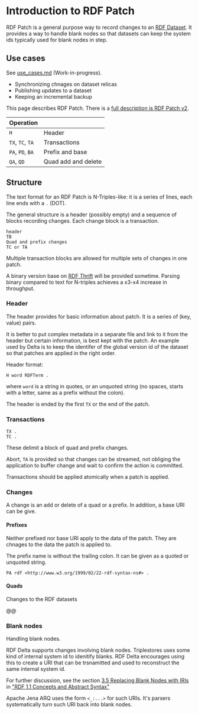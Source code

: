 # Introduction to RDF Patch 

RDF Patch is a general purpose way to record changes to an [RDF
Dataset](https://www.w3.org/TR/rdf11-concepts/#section-dataset).
It provides a way to handle blank nodes so that datasets can keep the
system ids typically used for blank nodes in step.

## Use cases

See [use_cases.md](use_cases.md) (Work-in-progress).

* Synchronizing chnages on dataset relicas 
* Publishing updates to a dataset
* Keeping an incremental backup

This page describes RDF Patch. There is a [full description is RDF Patch
v2](rdf-patch.md).

| Operation |                   |
| --------- | ----------------- |
| `H`                  | Header |
| `TX`, `TC`, `TA`     | Transactions |
| `PA`, `PD`, `BA`    | Prefix and base |
| `QA`, `QD`           | Quad add and delete |

## Structure

The text format for an RDF Patch is N-Triples-like: it is a series of lines, each line ends
with a `.` (DOT).

The general structure is a header (possibly empty) and a sequence of
blocks recording changes. Each change block is a transaction.

```
header
TB
Quad and prefix changes
TC or TA
```

Multiple transaction blocks are allowed for multiple sets of changes in one
patch.

A binary version base on [RDF Thrift](http://afs.github.io/rdf-thrift/) will be provided
sometime.  Parsing binary compared to text for N-triples achieves a x3-x4 increase in
throughput.

### Header

The header provides for basic information about patch. It is a series of
(key, value) pairs.

It is better to put complex metadata in a separate file and link to it
from the header but certain information, is best kept with the patch. An example
used by Delta is to keep the identifer of the global version id of the dataset
so that patches are applied in the right order.

Header format:
```
H word RDFTerm .
```
where `word` is a string in quotes, or an unquoted string (no spaces, starts with a letter,
same as a prefix without the colon).

The header is ended by the first `TX` or the end of the patch.

### Transactions

```
TX .
TC .
```

These delimit a block of quad and prefix changes.

Abort, `TA` is provided so that changes can be streamed, not obliging the
application to buffer change and wait to confirm the action is
committed.

Transactions should be applied atomically when a patch is applied.

### Changes

A change is an add or delete of a quad or a prefix. In addition, a base
URI can be give.

#### Prefixes

Neither prefixed nor base URI apply to the data of the patch. They are
chnages to the data the patch is applied to.

The prefix name is without the trailing colon. It can be given as a
quoted or unquoted string.

```
PA rdf <http://www.w3.org/1999/02/22-rdf-syntax-ns#> .
```

#### Quads

Changes to the RDF datasets

@@


### Blank nodes

Handling blank nodes.

RDF Delta supports changes involving blank nodes. Triplestores uses some
kind of internal system id to idenitify blanks. RDF Delta encourages
using this to create a URI that can be trsnamitted and used to
reconstruct the same internal system id.

For further discussion, see the 
section [3.5 Replacing Blank Nodes with IRIs](https://www.w3.org/TR/rdf11-concepts/#section-skolemization)
in
["RDF 1.1 Concepts and Abstract Syntax"](https://www.w3.org/TR/rdf11-concepts/)

Apache Jena ARQ uses the form ``<_:...>`` for such URIs.  It's parsers
systematically turn such URI back into blank nodes.
